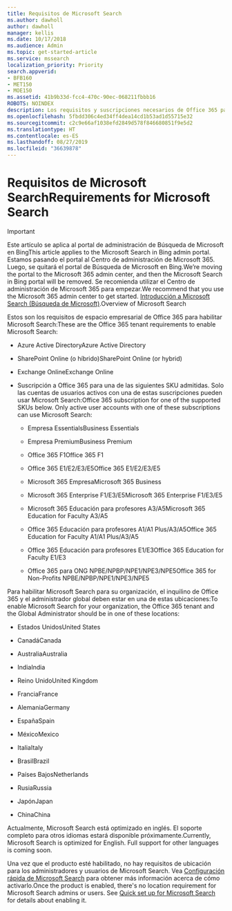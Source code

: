 ```yaml
---
title: Requisitos de Microsoft Search
ms.author: dawholl
author: dawholl
manager: kellis
ms.date: 10/17/2018
ms.audience: Admin
ms.topic: get-started-article
ms.service: mssearch
localization_priority: Priority
search.appverid:
- BFB160
- MET150
- MOE150
ms.assetid: 41b9b33d-fcc4-470c-90ec-068211fbbb16
ROBOTS: NOINDEX
description: Los requisitos y suscripciones necesarios de Office 365 para habilitar Microsoft Search
ms.openlocfilehash: 5fbdd306c4ed34ff4dea14cd1b53ad1d55715e32
ms.sourcegitcommit: c2c9e66af1038efd2849d578f846680851f9e5d2
ms.translationtype: HT
ms.contentlocale: es-ES
ms.lasthandoff: 08/27/2019
ms.locfileid: "36639878"
---
```

# <a name="requirements-for-microsoft-search"></a><span data-ttu-id="46996-103">Requisitos de Microsoft Search</span><span class="sxs-lookup"><span data-stu-id="46996-103">Requirements for Microsoft Search</span></span>

> [!IMPORTANT]
> <span data-ttu-id="46996-104">Este artículo se aplica al portal de administración de Búsqueda de Microsoft en Bing</span><span class="sxs-lookup"><span data-stu-id="46996-104">This article applies to the Microsoft Search in Bing admin portal.</span></span> <span data-ttu-id="46996-105">Estamos pasando el portal al Centro de administración de Microsoft 365. Luego, se quitará el portal de Búsqueda de Microsoft en Bing.</span><span class="sxs-lookup"><span data-stu-id="46996-105">We’re moving the portal to the Microsoft 365 admin center, and then the Microsoft Search in Bing portal will be removed.</span></span> <span data-ttu-id="46996-106">Se recomienda utilizar el Centro de administración de Microsoft 365 para empezar.</span><span class="sxs-lookup"><span data-stu-id="46996-106">We recommend that you use the Microsoft 365 admin center to get started.</span></span> <span data-ttu-id="46996-107">[Introducción a Microsoft Search (Búsqueda de Microsoft)](overview-microsoft-search.md).</span><span class="sxs-lookup"><span data-stu-id="46996-107">Overview of Microsoft Search</span></span>

<span data-ttu-id="46996-108">Estos son los requisitos de espacio empresarial de Office 365 para habilitar Microsoft Search:</span><span class="sxs-lookup"><span data-stu-id="46996-108">These are the Office 365 tenant requirements to enable Microsoft Search:</span></span> 
  
- <span data-ttu-id="46996-109">Azure Active Directory</span><span class="sxs-lookup"><span data-stu-id="46996-109">Azure Active Directory</span></span>
    
- <span data-ttu-id="46996-110">SharePoint Online (o híbrido)</span><span class="sxs-lookup"><span data-stu-id="46996-110">SharePoint Online (or hybrid)</span></span>
    
- <span data-ttu-id="46996-111">Exchange Online</span><span class="sxs-lookup"><span data-stu-id="46996-111">Exchange Online</span></span>
    
- <span data-ttu-id="46996-p102">Suscripción a Office 365 para una de las siguientes SKU admitidas. Solo las cuentas de usuarios activos con una de estas suscripciones pueden usar Microsoft Search:</span><span class="sxs-lookup"><span data-stu-id="46996-p102">Office 365 subscription for one of the supported SKUs below. Only active user accounts with one of these subscriptions can use Microsoft Search:</span></span>
    
  - <span data-ttu-id="46996-114">Empresa Essentials</span><span class="sxs-lookup"><span data-stu-id="46996-114">Business Essentials</span></span>
    
  - <span data-ttu-id="46996-115">Empresa Premium</span><span class="sxs-lookup"><span data-stu-id="46996-115">Business Premium</span></span>
    
  - <span data-ttu-id="46996-116">Office 365 F1</span><span class="sxs-lookup"><span data-stu-id="46996-116">Office 365 F1</span></span>
    
  - <span data-ttu-id="46996-117">Office 365 E1/E2/E3/E5</span><span class="sxs-lookup"><span data-stu-id="46996-117">Office 365 E1/E2/E3/E5</span></span>
    
  - <span data-ttu-id="46996-118">Microsoft 365 Empresa</span><span class="sxs-lookup"><span data-stu-id="46996-118">Microsoft 365 Business</span></span>
    
  - <span data-ttu-id="46996-119">Microsoft 365 Enterprise F1/E3/E5</span><span class="sxs-lookup"><span data-stu-id="46996-119">Microsoft 365 Enterprise F1/E3/E5</span></span>
    
  - <span data-ttu-id="46996-120">Microsoft 365 Educación para profesores A3/A5</span><span class="sxs-lookup"><span data-stu-id="46996-120">Microsoft 365 Education for Faculty A3/A5</span></span>
    
  - <span data-ttu-id="46996-121">Office 365 Educación para profesores A1/A1 Plus/A3/A5</span><span class="sxs-lookup"><span data-stu-id="46996-121">Office 365 Education for Faculty A1/A1 Plus/A3/A5</span></span>
    
  - <span data-ttu-id="46996-122">Office 365 Educación para profesores E1/E3</span><span class="sxs-lookup"><span data-stu-id="46996-122">Office 365 Education for Faculty E1/E3</span></span>
    
  - <span data-ttu-id="46996-123">Office 365 para ONG NPBE/NPBP/NPE1/NPE3/NPE5</span><span class="sxs-lookup"><span data-stu-id="46996-123">Office 365 for Non-Profits NPBE/NPBP/NPE1/NPE3/NPE5</span></span>
    
<span data-ttu-id="46996-124">Para habilitar Microsoft Search para su organización, el inquilino de Office 365 y el administrador global deben estar en una de estas ubicaciones:</span><span class="sxs-lookup"><span data-stu-id="46996-124">To enable Microsoft Search for your organization, the Office 365 tenant and the Global Administrator should be in one of these locations:</span></span>
  
- <span data-ttu-id="46996-125">Estados Unidos</span><span class="sxs-lookup"><span data-stu-id="46996-125">United States</span></span>
    
- <span data-ttu-id="46996-126">Canadá</span><span class="sxs-lookup"><span data-stu-id="46996-126">Canada</span></span>
    
- <span data-ttu-id="46996-127">Australia</span><span class="sxs-lookup"><span data-stu-id="46996-127">Australia</span></span>
    
- <span data-ttu-id="46996-128">India</span><span class="sxs-lookup"><span data-stu-id="46996-128">India</span></span>
    
- <span data-ttu-id="46996-129">Reino Unido</span><span class="sxs-lookup"><span data-stu-id="46996-129">United Kingdom</span></span>
    
- <span data-ttu-id="46996-130">Francia</span><span class="sxs-lookup"><span data-stu-id="46996-130">France</span></span>
    
- <span data-ttu-id="46996-131">Alemania</span><span class="sxs-lookup"><span data-stu-id="46996-131">Germany</span></span>
  
- <span data-ttu-id="46996-132">España</span><span class="sxs-lookup"><span data-stu-id="46996-132">Spain</span></span>
    
- <span data-ttu-id="46996-133">México</span><span class="sxs-lookup"><span data-stu-id="46996-133">Mexico</span></span>
    
- <span data-ttu-id="46996-134">Italia</span><span class="sxs-lookup"><span data-stu-id="46996-134">Italy</span></span>
    
- <span data-ttu-id="46996-135">Brasil</span><span class="sxs-lookup"><span data-stu-id="46996-135">Brazil</span></span>
    
- <span data-ttu-id="46996-136">Países Bajos</span><span class="sxs-lookup"><span data-stu-id="46996-136">Netherlands</span></span>
    
- <span data-ttu-id="46996-137">Rusia</span><span class="sxs-lookup"><span data-stu-id="46996-137">Russia</span></span>
    
- <span data-ttu-id="46996-138">Japón</span><span class="sxs-lookup"><span data-stu-id="46996-138">Japan</span></span>

- <span data-ttu-id="46996-139">China</span><span class="sxs-lookup"><span data-stu-id="46996-139">China</span></span>
 
<span data-ttu-id="46996-p103">Actualmente, Microsoft Search está optimizado en inglés. El soporte completo para otros idiomas estará disponible próximamente.</span><span class="sxs-lookup"><span data-stu-id="46996-p103">Currently, Microsoft Search is optimized for English. Full support for other languages is coming soon.</span></span>

<span data-ttu-id="46996-p104">Una vez que el producto esté habilitado, no hay requisitos de ubicación para los administradores y usuarios de Microsoft Search. Vea [Configuración rápida de Microsoft Search](quick-set-up.md) para obtener más información acerca de cómo activarlo.</span><span class="sxs-lookup"><span data-stu-id="46996-p104">Once the product is enabled, there's no location requirement for Microsoft Search admins or users. See [Quick set up for Microsoft Search](quick-set-up.md) for details about enabling it.</span></span> 

  

